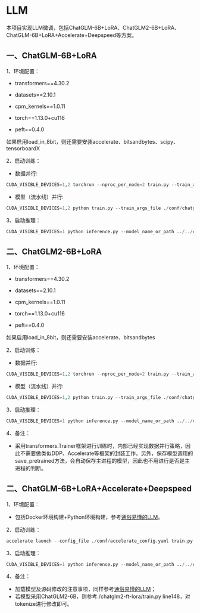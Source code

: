 # LLM
本项目实现LLM微调，包括ChatGLM-6B+LoRA、ChatGLM2-6B+LoRA、ChatGLM-6B+LoRA+Accelerate+Deepspeed等方案。
## 一、ChatGLM-6B+LoRA
1、环境配置：
* transformers==4.30.2

* datasets==2.10.1

* cpm_kernels==1.0.11

* torch==1.13.0+cu116

* peft==0.4.0

如果启用load_in_8bit，则还需要安装accelerate、bitsandbytes、scipy、tensorboardX

2、启动训练：
* 数据并行:
```python
CUDA_VISIBLE_DEVICES=1,2 torchrun --nproc_per_node=2 train.py --train_args_file ./conf/chatglm_6b_lora.json --model_name_or_path ../../chatglm-6b-model/ --data_path ./data/AdvertiseGen/train.jsonl --max_input_length 128 --max_output_length 256
```
* 模型（流水线）并行:
```python
CUDA_VISIBLE_DEVICES=1,2 python train.py --train_args_file ./conf/chatglm_6b_lora.json --model_name_or_path ../../chatglm-6b-model/ --data_path ./data/AdvertiseGen/train.jsonl --max_input_length 128 --max_output_length 256 --int8
```
3、启动推理：
```python
CUDA_VISIBLE_DEVICES=1 python inference.py --model_name_or_path ../../chatglm-6b-model/ --lora_checkpoint ./output/adgen-chatglm-6b-lora/
```
## 二、ChatGLM2-6B+LoRA
1、环境配置：
* transformers==4.30.2

* datasets==2.10.1

* cpm_kernels==1.0.11

* torch==1.13.0+cu116

* peft==0.4.0

如果启用load_in_8bit，则还需要安装accelerate、bitsandbytes

2、启动训练：
* 数据并行:
```python
CUDA_VISIBLE_DEVICES=1,2 torchrun --nproc_per_node=2 train.py --train_args_file ./conf/chatglm2_6b_lora.json --model_name_or_path ../../chatglm2-6b-model/ --data_path ./data/AdvertiseGen/train.jsonl --max_input_length 128 --max_output_length 256
```
* 模型（流水线）并行:
```python
CUDA_VISIBLE_DEVICES=1,2 python train.py --train_args_file ./conf/chatglm2_6b_lora.json --model_name_or_path ../../chatglm2-6b-model/ --data_path ./data/AdvertiseGen/train.jsonl --max_input_length 128 --max_output_length 256 --int8
```
3、启动推理：
```python
CUDA_VISIBLE_DEVICES=1 python inference.py --model_name_or_path ../../chatglm2-6b-model/ --lora_checkpoint ./output/adgen-chatglm2-6b-lora/
```
4、备注：
* 采用transformers.Trainer框架进行训练时，内部已经实现数据并行策略，因此不需要做类似DDP、Accelerate等框架的封装工作。另外，保存模型调用的save_pretrained方法，会自动保存主进程的模型，因此也不用进行是否是主进程的判断。
## 二、ChatGLM-6B+LoRA+Accelerate+Deepspeed
1、环境配置：
* 包括Docker环境构建+Python环境构建，参考[通俗易懂的LLM](https://blog.csdn.net/qq_39439006/article/details/130796416?spm=1001.2014.3001.5502)。

2、启动训练：
```python
accelerate launch --config_file ./conf/accelerate_config.yaml train.py
```
3、启动推理：
```python
CUDA_VISIBLE_DEVICES=1 python inference.py --model_name_or_path ../../chatglm2-6b-model/ --lora_checkpoint ./output/adgen-chatglm2-6b-lora/
```
4、备注：
* 加载模型及源码修改的注意事项，同样参考[通俗易懂的LLM](https://blog.csdn.net/qq_39439006/article/details/130796416?spm=1001.2014.3001.5502)；
* 若模型采用ChatGLM2-6B，则参考./chatglm2-ft-lora/train.py line148，对tokenize进行修改即可。

